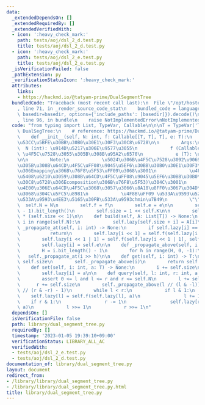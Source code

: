 ```yaml
---
data:
  _extendedDependsOn: []
  _extendedRequiredBy: []
  _extendedVerifiedWith:
  - icon: ':heavy_check_mark:'
    path: tests/aoj/dsl_2_d.test.py
    title: tests/aoj/dsl_2_d.test.py
  - icon: ':heavy_check_mark:'
    path: tests/aoj/dsl_2_e.test.py
    title: tests/aoj/dsl_2_e.test.py
  _isVerificationFailed: false
  _pathExtension: py
  _verificationStatusIcon: ':heavy_check_mark:'
  attributes:
    links:
    - https://hackmd.io/@tatyam-prime/DualSegmentTree
  bundledCode: "Traceback (most recent call last):\n  File \"/opt/hostedtoolcache/PyPy/3.7.13/x64/site-packages/onlinejudge_verify/documentation/build.py\"\
    , line 71, in _render_source_code_stat\n    bundled_code = language.bundle(stat.path,\
    \ basedir=basedir, options={'include_paths': [basedir]}).decode()\n  File \"/opt/hostedtoolcache/PyPy/3.7.13/x64/site-packages/onlinejudge_verify/languages/python.py\"\
    , line 96, in bundle\n    raise NotImplementedError\nNotImplementedError\n"
  code: "from typing import List, TypeVar, Callable\n\n\nT = TypeVar('T')\n\n\nclass\
    \ DualSegTree:\n    # reference: https://hackmd.io/@tatyam-prime/DualSegmentTree\n\
    \    def __init__(self, N: int, f: Callable[[T, T], T], e: T):\n        \"\"\"\
    \u53CC\u5BFE\u30BB\u30B0\u30E1\u30F3\u30C8\u6728\n\n        Args:\n          \
    \  N (int): \u914D\u5217\u306E\u9577\u3055\n            f (Callable[[T, T], T]):\
    \ \u4F5C\u7528\u3055\u305B\u308B\u95A2\u6570\n            e (T): \u5358\u4F4D\u5143\
    \n\n        Note:\n            \u5024\u306B\u4F5C\u7528\u3092\u9069\u5FDC\u3055\
    \u305B\u308B\u64CD\u4F5C\uFF08\u9045\u5EF6\u30BB\u30B0\u30E1\u30F3\u30C8\u6728\
    \u306Emapping\u306B\u76F8\u5F53\uFF09\u3068\u3001\n            \u4F5C\u7528\u3092\
    \u5408\u6210\u3059\u308B\u64CD\u4F5C\uFF08\u9045\u5EF6\u30BB\u30B0\u30E1\u30F3\
    \u30C8\u6728\u306Ecomposition\u306B\u76F8\u5F53)\u304C\u3001\n            \u540C\
    \u4E00\u306E\u64CD\u4F5C\u3068\u3057\u3066\u8A18\u8FF0\u3067\u304D\u308B\u3053\
    \u3068\u304C\u5FC5\u8981\n            \u4F8B\uFF09 \u533A\u9593\u52A0\u7B97\u30FB\
    \u533A\u9593\u4EE3\u5165\u30FB\u533A\u9593chmin\u7B49\n        \"\"\"\n      \
    \  self.N = N\n        self.f = f\n        self.e = e\n\n        self.K = (self.N\
    \ - 1).bit_length()\n        self.size = 1 << self.K\n\n        self.lazy = [e]\
    \ * (self.size << 1)\n\n    def build(self, A: List[T]) -> None:\n        for\
    \ i in range(self.N):\n            self.lazy[self.size + i] = A[i]\n\n    def\
    \ _propagate_at(self, i: int) -> None:\n        if self.lazy[i] == self.e:\n \
    \           return\n        self.lazy[i << 1] = self.f(self.lazy[i << 1], self.lazy[i])\n\
    \        self.lazy[i << 1 | 1] = self.f(self.lazy[i << 1 | 1], self.lazy[i])\n\
    \        self.lazy[i] = self.e\n\n    def _propagate_above(self, i: int) -> None:\n\
    \        H = i.bit_length() - 1\n        for h in range(H, 0, -1):\n         \
    \   self._propagate_at(i >> h)\n\n    def get(self, i: int) -> T:\n        i +=\
    \ self.size\n        self._propagate_above(i)\n        return self.lazy[i]\n\n\
    \    def set(self, i: int, a: T) -> None:\n        i += self.size\n        self._propagate_above(i)\n\
    \        self.lazy[i] = a\n\n    def query(self, l: int, r: int, a: T) -> None:\n\
    \        assert 0 <= l and l <= r and r <= self.N\n        l += self.size\n  \
    \      r += self.size\n        self._propagate_above(l // (l & -l))\n        self._propagate_above(r\
    \ // (r & -r) - 1)\n        while l < r:\n            if l & 1:\n            \
    \    self.lazy[l] = self.f(self.lazy[l], a)\n                l += 1\n        \
    \    if r & 1:\n                r -= 1\n                self.lazy[r] = self.f(self.lazy[r],\
    \ a)\n            l >>= 1\n            r >>= 1\n"
  dependsOn: []
  isVerificationFile: false
  path: library/dual_segment_tree.py
  requiredBy: []
  timestamp: '2023-01-05 19:39:10+09:00'
  verificationStatus: LIBRARY_ALL_AC
  verifiedWith:
  - tests/aoj/dsl_2_e.test.py
  - tests/aoj/dsl_2_d.test.py
documentation_of: library/dual_segment_tree.py
layout: document
redirect_from:
- /library/library/dual_segment_tree.py
- /library/library/dual_segment_tree.py.html
title: library/dual_segment_tree.py
---
```

